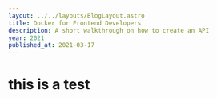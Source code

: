 ```yaml
---
layout: ../../layouts/BlogLayout.astro
title: Docker for Frontend Developers
description: A short walkthrough on how to create an API
year: 2021
published_at: 2021-03-17
---
```


# this is a test
